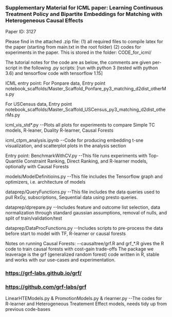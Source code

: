 ### Supplementary Material for ICML paper: Learning Continuous Treatment Policy and Bipartite Embeddings for Matching with Heterogeneous Causal Effects 
Paper ID: 3127 

Please find in the attached .zip file: 
(1) all required files to compile latex for the paper (starting from main.txt in the root folder) 
(2) codes for experiments in the paper. This is stored in the folder: CODE_for_icml/ 

The tutorial notes for the code are as below, the comments are given per-script in the following .py scripts: 
[run with python 3 (tested with python 3.6) and tensorflow code with tensorflow 1.15] 

ICML entry point: 
For Ponpare data, Entry point
notebook_scaffolds/Master_Scaffold_Ponfare_py3_matching_d2dist_otherMs.py 

For USCensus data, Entry point 
notebook_scaffolds/Master_Scaffold_USCensus_py3_matching_d2dist_otherMs.py 

icml_vis_std*.py 
--Plots all plots for experiments to compare Simple TC models, R-leaner, Duality R-learner, Causal Forests 

icml_ctpm_analysis.ipynb 
--Code for producing embedding t-sne visualization, and scatterplot plots in the analysis section 

Entry point: BenchmarkWithCV.py 
--This file runs experiments with Top-Quantile Constraint Ranking, Direct Ranking, and R-learner models, optionally with Causal Forests 

models/ModelDefinitioins.py 
--This file includes the Tensorflow graph and optimizers, i.e. architecture of models 

dataprep/QueryFunctions.py 
--This file includes the data queries used to pull RxGy, subscriptions, Sequential data using presto queries. 

dataprep/dprepare.py 
--Includes feature and outcome list selection, data normalization through standard gaussian assumptions, removal of nulls, and split of train/validation/test 

dataprep/DataProcFunctions.py 
--Includes scripts to pre-process the data before start to model with TF, R-learner or causal forests 

Notes on running Causal Forests: 
--causaltree/grf.R and grf_*.R gives the R code to train causal forests with cost-gain trade-offs 
The package we leaverage is the grf (generalized random forest) code written in R, stable and works with our use-cases and experimentation. 
### https://grf-labs.github.io/grf/
### https://github.com/grf-labs/grf 

LinearHTEModels.py & PromotionModels.py & rlearner.py 
--The codes for R-learner and Heterogeneous Treatement Effect models, needs tidy up from previous code-bases 
